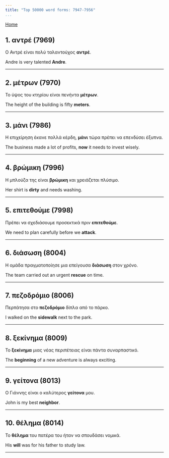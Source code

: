```yaml
---
title: "Top 50000 word forms: 7947-7956"
...
```


[Home](./) 

## 1. αντρέ (7969)

Ο Αντρέ είναι πολύ ταλαντούχος **αντρέ**.  

Andre is very talented **Andre**.

---

## 2. μέτρων (7970)

Το ύψος του κτηρίου είναι πενήντα **μέτρων**.  

The height of the building is fifty **meters**.

---

## 3. μάνι (7986)

Η επιχείρηση έκανε πολλά κέρδη, **μάνι** τώρα πρέπει να επενδύσει έξυπνα.  

The business made a lot of profits, **now** it needs to invest wisely.

---

## 4. βρώμικη (7996)

Η μπλούζα της είναι **βρώμικη** και χρειάζεται πλύσιμο.

Her shirt is **dirty** and needs washing.

---

## 5. επιτεθούμε (7998)

Πρέπει να σχεδιάσουμε προσεκτικά πριν **επιτεθούμε**.

We need to plan carefully before we **attack**.

---

## 6. διάσωση (8004)

Η ομάδα πραγματοποίησε μια επείγουσα **διάσωση** στον χρόνο.

The team carried out an urgent **rescue** on time.

---

## 7. πεζοδρόμιο (8006)

Περπάτησα στο **πεζοδρόμιο** δίπλα από το πάρκο.  

I walked on the **sidewalk** next to the park.

---

## 8. ξεκίνημα (8009)

Το **ξεκίνημα** μιας νέας περιπέτειας είναι πάντα συναρπαστικό.  

The **beginning** of a new adventure is always exciting.

---

## 9. γείτονα (8013)

Ο Γιάννης είναι ο καλύτερος **γείτονα** μου.

John is my best **neighbor**.

---

## 10. θέλημα (8014)

Το **θέλημα** του πατέρα του ήταν να σπουδάσει νομικά.

His **will** was for his father to study law.

---

